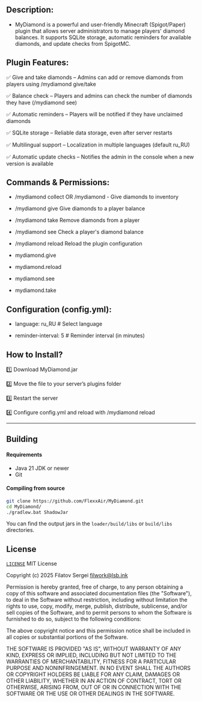 ## Description:

* MyDiamond is a powerful and user-friendly Minecraft (Spigot/Paper) plugin that allows server administrators to manage players' diamond balances. It supports SQLite storage, automatic reminders for available diamonds, and update checks from SpigotMC.

## Plugin Features:

✅ Give and take diamonds – Admins can add or remove diamonds from players using /mydiamond give/take

✅ Balance check – Players and admins can check the number of diamonds they have (/mydiamond see)

✅ Automatic reminders – Players will be notified if they have unclaimed diamonds

✅ SQLite storage – Reliable data storage, even after server restarts

✅ Multilingual support – Localization in multiple languages (default ru_RU)

✅ Automatic update checks – Notifies the admin in the console when a new version is available

## Commands & Permissions:

* /mydiamond collect OR /mydiamond - Give diamonds to inventory

* /mydiamond give <player> <amount> Give diamonds to a player balance

* /mydiamond take <player> <amount> Remove diamonds from a player

* /mydiamond see <player> Check a player's diamond balance

* /mydiamond reload Reload the plugin configuration

* mydiamond.give

* mydiamond.reload

* mydiamond.see

* mydiamond.take

## Configuration (config.yml):

* language: ru_RU # Select language

* reminder-interval: 5 # Reminder interval (in minutes)

## How to Install?

1️⃣ Download MyDiamond.jar

2️⃣ Move the file to your server’s plugins folder

3️⃣ Restart the server

4️⃣ Configure config.yml and reload with /mydiamond reload

----------------------------------------------------------------------------------------

## Building
#### Requirements
* Java 21 JDK or newer
* Git
#### Compiling from source
```sh
git clone https://github.com/FlexxAir/MyDiamond.git
cd MyDiamond/
./gradlew.bat ShadowJar
```

You can find the output jars in the `loader/build/libs` or `build/libs` directories.

## License
[`LICENSE`](https://github.com/FlexxAir/MyDiamond/blob/main/LICENSE)
MIT License

Copyright (c) 2025 Filatov Sergei <filwork@lsb.ink>

Permission is hereby granted, free of charge, to any person obtaining a copy
of this software and associated documentation files (the "Software"), to deal
in the Software without restriction, including without limitation the rights
to use, copy, modify, merge, publish, distribute, sublicense, and/or sell
copies of the Software, and to permit persons to whom the Software is
furnished to do so, subject to the following conditions:

The above copyright notice and this permission notice shall be included in all
copies or substantial portions of the Software.

THE SOFTWARE IS PROVIDED "AS IS", WITHOUT WARRANTY OF ANY KIND, EXPRESS OR
IMPLIED, INCLUDING BUT NOT LIMITED TO THE WARRANTIES OF MERCHANTABILITY,
FITNESS FOR A PARTICULAR PURPOSE AND NONINFRINGEMENT. IN NO EVENT SHALL THE
AUTHORS OR COPYRIGHT HOLDERS BE LIABLE FOR ANY CLAIM, DAMAGES OR OTHER
LIABILITY, WHETHER IN AN ACTION OF CONTRACT, TORT OR OTHERWISE, ARISING FROM,
OUT OF OR IN CONNECTION WITH THE SOFTWARE OR THE USE OR OTHER DEALINGS IN THE
SOFTWARE.
